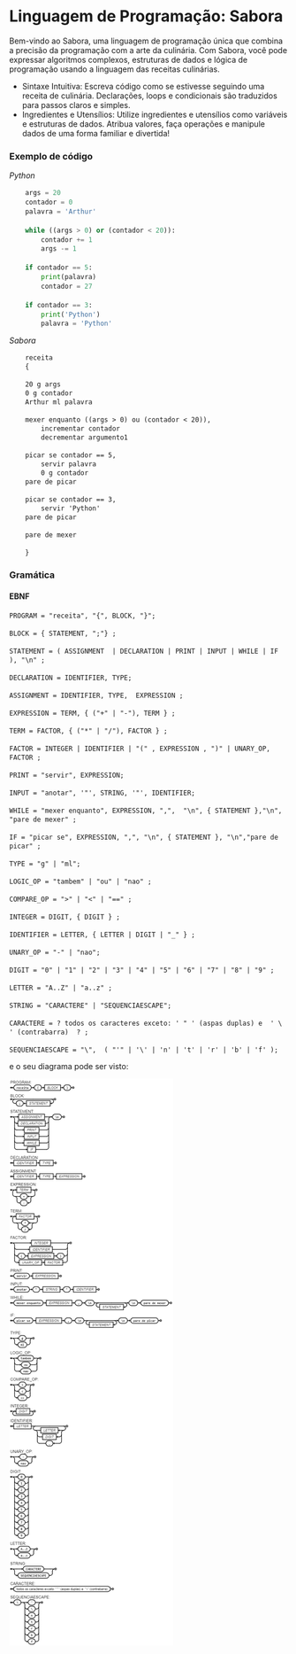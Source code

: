# Linguagem de Programação: Sabora

Bem-vindo ao Sabora, uma linguagem de programação única que combina a precisão da programação com a arte da culinária. Com Sabora, você pode expressar algoritmos complexos, estruturas de dados e lógica de programação usando a linguagem das receitas culinárias.

* Sintaxe Intuitiva: Escreva código como se estivesse seguindo uma receita de culinária. Declarações, loops e condicionais são traduzidos para passos claros e simples.
* Ingredientes e Utensílios: Utilize ingredientes e utensílios como variáveis e estruturas de dados. Atribua valores, faça operações e manipule dados de uma forma familiar e divertida!

### Exemplo de código

*Python*

```Python
    args = 20
    contador = 0
    palavra = 'Arthur'
  
    while ((args > 0) or (contador < 20)):
        contador += 1
        args -= 1

    if contador == 5:
        print(palavra)
        contador = 27

    if contador == 3:
        print('Python')
        palavra = 'Python'
```

*Sabora*

```Sabora
    receita 
    {

    20 g args
    0 g contador
    Arthur ml palavra
  
    mexer enquanto ((args > 0) ou (contador < 20)),
        incrementar contador
        decrementar argumento1

    picar se contador == 5,
        servir palavra
        0 g contador
    pare de picar

    picar se contador == 3,
        servir 'Python'
    pare de picar

    pare de mexer
    
    }
```

### Gramática

#### EBNF

```ebnf
PROGRAM = "receita", "{", BLOCK, "}";

BLOCK = { STATEMENT, ";"} ;

STATEMENT = ( ASSIGNMENT  | DECLARATION | PRINT | INPUT | WHILE | IF ), "\n" ;

DECLARATION = IDENTIFIER, TYPE;

ASSIGNMENT = IDENTIFIER, TYPE,  EXPRESSION ;

EXPRESSION = TERM, { ("+" | "-"), TERM } ;

TERM = FACTOR, { ("*" | "/"), FACTOR } ;

FACTOR = INTEGER | IDENTIFIER | "(" , EXPRESSION , ")" | UNARY_OP, FACTOR ;

PRINT = "servir", EXPRESSION;

INPUT = "anotar", '"', STRING, '"', IDENTIFIER;

WHILE = "mexer enquanto", EXPRESSION, ",",  "\n", { STATEMENT },"\n", "pare de mexer" ;

IF = "picar se", EXPRESSION, ",", "\n", { STATEMENT }, "\n","pare de picar" ;

TYPE = "g" | "ml";

LOGIC_OP = "tambem" | "ou" | "nao" ;

COMPARE_OP = ">" | "<" | "==" ;

INTEGER = DIGIT, { DIGIT } ;

IDENTIFIER = LETTER, { LETTER | DIGIT | "_" } ;

UNARY_OP = "-" | "nao";

DIGIT = "0" | "1" | "2" | "3" | "4" | "5" | "6" | "7" | "8" | "9" ;

LETTER = "A..Z" | "a..z" ;

STRING = "CARACTERE" | "SEQUENCIAESCAPE";

CARACTERE = ? todos os caracteres exceto: ' " ' (aspas duplas) e  ' \ ' (contrabarra)  ? ;

SEQUENCIAESCAPE = "\",  ( "'" | '\' | 'n' | 't' | 'r' | 'b' | 'f' );
```

e o seu diagrama pode ser visto:

![EBNF](EBNF/EBNF.png)
